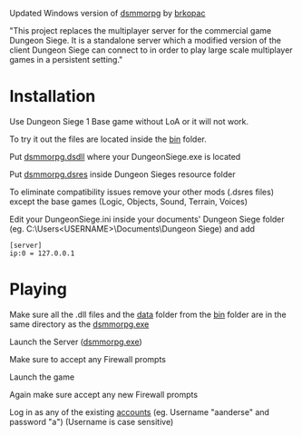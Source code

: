  Updated Windows version of [dsmmorpg](https://github.com/sbrkopac/dsmmorpg) by [brkopac](https://github.com/sbrkopac)  

 "This project replaces the multiplayer server for the commercial game Dungeon Siege. It is a standalone server which a modified version of the client Dungeon Siege can connect to in order to play large scale multiplayer games in a persistent setting."


# Installation

Use Dungeon Siege 1 Base game without LoA or it will not work. 

To try it out the files are located inside the [bin](https://github.com/0xCryden/Dungeon-Siege-Online/tree/master/bin) folder.

Put [dsmmorpg.dsdll](https://github.com/0xCryden/Dungeon-Siege-Online/blob/master/bin/dsmmorpg.dsdll) where your DungeonSiege.exe is located

Put [dsmmorpg.dsres](https://github.com/0xCryden/Dungeon-Siege-Online/blob/master/bin/dsmmorpg.dsres) inside Dungeon Sieges resource folder

To eliminate compatibility issues remove your other mods (.dsres files) except the base games (Logic, Objects, Sound, Terrain, Voices)

Edit your DungeonSiege.ini inside your documents' Dungeon Siege folder (eg. C:\Users\<USERNAME>\Documents\Dungeon Siege) and add
```
[server]
ip:0 = 127.0.0.1
```


# Playing

Make sure all the .dll files and the [data](https://github.com/0xCryden/Dungeon-Siege-Online/tree/master/server/data) folder from the [bin](https://github.com/0xCryden/Dungeon-Siege-Online/tree/master/bin) folder are in the same directory as the [dsmmorpg.exe](https://github.com/0xCryden/Dungeon-Siege-Online/blob/master/bin/dsmmorpg.exe)

Launch the Server ([dsmmorpg.exe](https://github.com/0xCryden/Dungeon-Siege-Online/blob/master/bin/dsmmorpg.exe))

Make sure to accept any Firewall prompts

Launch the game

Again make sure accept any new Firewall prompts

Log in as any of the existing [accounts](https://github.com/0xCryden/Dungeon-Siege-Online/blob/master/server/data/dynamic/accounts.xml) (eg. Username "aanderse" and password "a") (Username is case sensitive)
